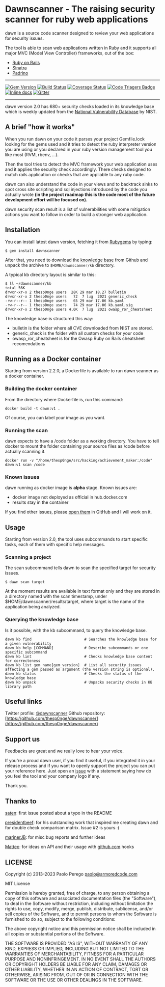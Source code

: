 # Dawnscanner - The raising security scanner for ruby web applications

dawn is a source code scanner designed to review your web applications for
security issues.

The tool is able to scan web applications written in Ruby and it supports all
major MVC (Model View Controller) frameworks, out of the box:

* [Ruby on Rails](http://rubyonrails.org)
* [Sinatra](http://www.sinatrarb.com)
* [Padrino](http://www.padrinorb.com)

---

[![Gem Version](https://badge.fury.io/rb/dawnscanner.png)](http://badge.fury.io/rb/dawnscanner)
[![Build Status](https://travis-ci.org/thesp0nge/dawnscanner.png?branch=master)](https://travis-ci.org/thesp0nge/dawnscanner)
[![Coverage Status](https://coveralls.io/repos/thesp0nge/dawnscanner/badge.png)](https://coveralls.io/r/thesp0nge/dawnscanner)
[![Code Triagers Badge](https://www.codetriage.com/thesp0nge/dawnscanner/badges/users.svg)](https://www.codetriage.com/thesp0nge/dawnscanner)
[![Inline docs](http://inch-ci.org/github/thesp0nge/dawnscanner.png?branch=master)](http://inch-ci.org/github/thesp0nge/dawnscanner)
[![Gitter](https://badges.gitter.im/thesp0nge/dawnscanner.svg)](https://gitter.im/thesp0nge/dawnscanner?utm_source=badge&utm_medium=badge&utm_campaign=pr-badge)

---

dawn version 2.0 has 680+ security checks loaded in its knowledge base
which is weekly updated from the [National Vulnerability
Database](https://nvd.nist.gov/) by NIST.

## A brief "how it works"

When you run dawn on your code it parses your project Gemfile.lock
looking for the gems used and it tries to detect the ruby interpreter version
you are using or you declared in your ruby version management tool you like
most (RVM, rbenv, ...).

Then the tool tries to detect the MVC framework your web application uses and
it applies the security check accordingly. There checks designed to match rails
application or checks that are appliable to any ruby code.

dawn can also understand the code in your views and to backtrack
sinks to spot cross site scripting and sql injections introduced by the code
you actually wrote **(in the project roadmap this is the code most of the future
development effort will be focused on).**

dawn security scan result is a list of vulnerabilities with some
mitigation actions you want to follow in order to build a stronger web
application.

## Installation

You can install latest dawn version, fetching it from
[Rubygems](https://rubygems.org) by typing:

```
$ gem install dawnscanner
```

After that, you need to download the [knowledge
base](https://github.com/thesp0nge/dawn_knowledge_base/releases) from
Github and unpack the archive to ```$HOME/dawnscanner/kb``` directory.

A typical kb directory layout is similar to this:

```
$ ll ~/dawnscanner/kb
total 56K
drwxr-xr-x 2 thesp0nge users  28K 29 mar 18.27 bulletin
drwxr-xr-x 2 thesp0nge users   72  7 lug  2021 generic_check
-rw-r--r-- 1 thesp0nge users   65 29 mar 17.06 kb.yaml
-rw-r--r-- 1 thesp0nge users   74 29 mar 17.06 kb.yaml.sig
drwxr-xr-x 2 thesp0nge users 4,0K  7 lug  2021 owasp_ror_cheatsheet
```

The knowledge base is structured this way:
* bulletin is the folder where all CVE downloaded from NIST are stored.
* generic_check is the folder with all custom checks for your code
* owasp_ror_cheatsheet is for the Owasp Ruby on Rails cheatsheet
  recomendations

## Running as a Docker container

Starting from version 2.2.0, a Dockerfile is available to run dawn scanner as a 
docker container.

### Building the docker container

From the directory where Dockerfile is, run this command:

```
docker build -t dawn:v1 .
```

Of course, you can label your image as you want.

### Running the scan

dawn expects to have a /code folder as a working directory. You have to tell 
docker to mount the folder containing your source files as /code before actually scanning it.

```
docker run -v "/home/thesp0nge/src/hacking/achievement_maker:/code" dawn:v1 scan /code
```

### Known issues

dawn running as docker image is **alpha** stage. Known issues are:

* docker image not deployed as official in hub.docker.com
* results stay in the container

If you find other issues, please [open them](https://github.com/thesp0nge/dawnscanner/issues/new) in GitHub and I will work on it.

## Usage

Starting from version 2.0, the tool uses subcommands to start specific tasks,
each of them with specific help messages.

### Scanning a project

The scan subcommand tells dawn to scan the specified target for security
issues.

```
$ dawn scan target
```

At the moment results are available in text format only and they are stored in
a directory named with the scan timestamp, under
$HOME/dawnscanner/results/target, where target is the name of the application
being analyzed.

### Querying the knowledge base

Is it possible, with the kb subcommand, to query the knowledge base.

```
dawn kb find                        # Searches the knowledge base for a given vulnerability
dawn kb help [COMMAND]              # Describe subcommands or one specific subcommand
dawn kb lint                        # Checks knowledge base content for correcteness
dawn kb list gem_name[gem_version]  # List all security issues affecting a gem passed as argument (the version string is optional).
dawn kb status                      # Checks the status of the knowledge base
dawn kb unpack                      # Unpacks security checks in KB library path
```

## Useful links

Twitter profile:  [@dawnscanner](https://twitter.com/dawnscanner)
Github repository:   [https://github.com/thesp0nge/dawnscanner](https://github.com/thesp0nge/dawnscanner)


## Support us

Feedbacks are great and we really love to hear your voice.

If you're a proud dawn user, if you find it useful, if you integrated
it in your release process and if you want to openly support the project you
can put your reference here. Just open an
[issue](https://github.com/thesp0nge/dawnscanner/issues/new) with a statement saying
how do you feel the tool and your company logo if any.

Thank you.

## Thanks to

[saten](https://github.com/saten): first issue posted about a typo in the README

[presidentbeef](https://github.com/presidentbeef): for his outstanding work that inspired me creating dawn and for double check comparison matrix. Issue #2 is yours :)

[marinerJB](https://github.com/marinerJB): for misc bug reports and further ideas

[Matteo](https://github.com/matteocollina): for ideas on API and their usage with [github.com](https://github.com) hooks


## LICENSE

Copyright (c) 2013-2023 Paolo Perego <paolo@armoredcode.com>

MIT License

Permission is hereby granted, free of charge, to any person obtaining
a copy of this software and associated documentation files (the
"Software"), to deal in the Software without restriction, including
without limitation the rights to use, copy, modify, merge, publish,
distribute, sublicense, and/or sell copies of the Software, and to
permit persons to whom the Software is furnished to do so, subject to
the following conditions:

The above copyright notice and this permission notice shall be
included in all copies or substantial portions of the Software.

THE SOFTWARE IS PROVIDED "AS IS", WITHOUT WARRANTY OF ANY KIND,
EXPRESS OR IMPLIED, INCLUDING BUT NOT LIMITED TO THE WARRANTIES OF
MERCHANTABILITY, FITNESS FOR A PARTICULAR PURPOSE AND
NONINFRINGEMENT. IN NO EVENT SHALL THE AUTHORS OR COPYRIGHT HOLDERS BE
LIABLE FOR ANY CLAIM, DAMAGES OR OTHER LIABILITY, WHETHER IN AN ACTION
OF CONTRACT, TORT OR OTHERWISE, ARISING FROM, OUT OF OR IN CONNECTION
WITH THE SOFTWARE OR THE USE OR OTHER DEALINGS IN THE SOFTWARE.
